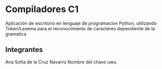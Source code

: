 # Compiladores C1
Aplicación de escritorio en lenguaje de programacion Python, utilizando Token/Lexema para el reconocimiento de caracteres dependiente de la gramatica

## Integrantes 
Ana Sofia de la Cruz Navarro
Nombre del chavo uwu

